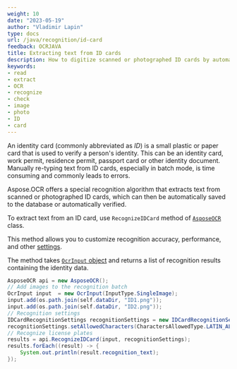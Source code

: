 ```yaml
---
weight: 10
date: "2023-05-19"
author: "Vladimir Lapin"
type: docs
url: /java/recognition/id-card
feedback: OCRJAVA
title: Extracting text from ID cards
description: How to digitize scanned or photographed ID cards by automatically extracting text from them.
keywords:
- read
- extract
- OCR
- recognize
- check
- image
- photo
- ID
- card
---
```


An identity card (commonly abbreviated as _ID_) is a small plastic or paper card that is used to verify a person's identity. This can be an identity card, work permit, residence permit, passport card or other identity document. Manually re-typing text from ID cards, especially in batch mode, is time consuming and commonly leads to errors.

Aspose.OCR offers a special recognition algorithm that extracts text from scanned or photographed ID cards, which can then be automatically saved to the database or automatically verified.

To extract text from an ID card, use `RecognizeIDCard` method of [`AsposeOCR`](https://reference.aspose.com/ocr/java/com.aspose.ocr/AsposeOCR) class.

This method allows you to customize recognition accuracy, performance, and other [settings](/ocr/java/recognition-settings-id-card/).

The method takes [`OcrInput` object](/ocr/java/ocrinput/) and returns a list of recognition results containing the identity data.

```java
AsposeOCR api = new AsposeOCR();
// Add images to the recognition batch
OcrInput input  = new OcrInput(InputType.SingleImage);
input.add(os.path.join(self.dataDir, "ID1.png"));
input.add(os.path.join(self.dataDir, "ID2.png"));
// Recognition settings
IDCardRecognitionSettings recognitionSettings = new IDCardRecognitionSettings();
recognitionSettings.setAllowedCharacters(CharactersAllowedType.LATIN_ALPHABET);
// Recognize license plates
results = api.RecognizeIDCard(input, recognitionSettings);
results.forEach((result) -> {
	System.out.println(result.recognition_text);
});
```
